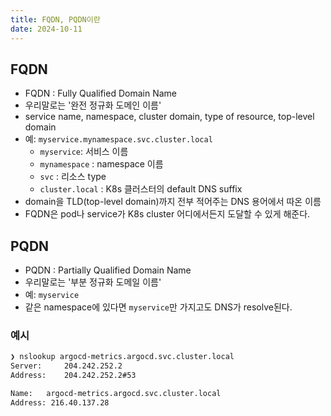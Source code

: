 ```yaml
---
title: FQDN, PQDN이란
date: 2024-10-11
---
```


## FQDN

- FQDN : Fully Qualified Domain Name
- 우리말로는 '완전 정규화 도메인 이름'
- service name, namespace, cluster domain, type of resource, top-level domain
- 예: `myservice.mynamespace.svc.cluster.local`
  - `myservice`: 서비스 이름
  - `mynamespace` : namespace 이름
  - `svc` : 리소스 type
  - `cluster.local` : K8s 클러스터의 default DNS suffix
- domain을 TLD(top-level domain)까지 전부 적어주는 DNS 용어에서 따온 이름
- FQDN은 pod나 service가 K8s cluster 어디에서든지 도달할 수 있게 해준다.

## PQDN

- PQDN : Partially Qualified Domain Name
- 우리말로는 '부분 정규화 도메일 이름'
- 예: `myservice`
- 같은 namespace에 있다면 `myservice`만 가지고도 DNS가 resolve된다.

### 예시

```sh
❯ nslookup argocd-metrics.argocd.svc.cluster.local
Server:		204.242.252.2
Address:	204.242.252.2#53

Name:	argocd-metrics.argocd.svc.cluster.local
Address: 216.40.137.28
```
